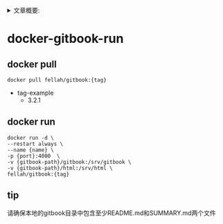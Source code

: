 <details>
<summary>文章概要:</summary>
<pre hidden>
information:
    author: jie6mm
    title: docker-gitbook-run
    desc:
    type: linux/docker/gitbook
    tags:
        - linux
        - docker
        - gitbook
    series: docker-run
    date: 2021-06-02 16:20:00
</pre>
</details>

# docker-gitbook-run

## docker pull
    
```shell
docker pull fellah/gitbook:{tag}
```

* tag-example
    * 3.2.1

    
## docker run

```shell
docker run -d \
--restart always \
--name {name} \
-p {port}:4000  \
-v {gitbook-path}/gitbook:/srv/gitbook \
-v {gitbook-path}/html:/srv/html \
fellah/gitbook:{tag}
```

## tip
请确保本地的gitbook目录中包含至少README.md和SUMMARY.md两个文件